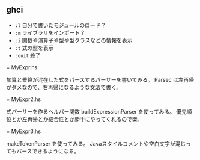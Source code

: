 ﻿## ghci 

* `:l` 自分で書いたモジュールのロード？
* `:m` ライブラリをインポート？
* `:i` 関数や演算子や型や型クラスなどの情報を表示
* `:t` 式の型を表示
* `:quit` 終了

= MyExpr.hs

加算と乗算が混在した式をパースするパーサーを書いてみる。
Parsec は左再帰がダメなので、右再帰になるような文法で書く。

= MyExpr2.hs

式パーサーを作るヘルパー関数 buildExpressionParser を使ってみる。
優先順位とか左再帰とか結合性とか勝手にやってくれるので楽。

= MyExpr3.hs

makeTokenParser を使ってみる。
Javaスタイルコメントや空白文字が混じってもパースできるようになる。
